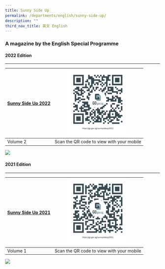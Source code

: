 ```yaml
---
title: Sunny Side Up
permalink: /departments/english/sunny-side-up/
description: ""
third_nav_title: 英文 English
---
```

### A magazine by the English Special Programme

#### 2022 Edition
------------

| [Sunny Side Up 2022](https://go.gov.sg/sunnysideup2022) |  ![](/images/Departments/English/Sunny%20Side%20Up/gogovsgsunnysideup2022200by217.png) |
| -------- | -------- |
|  Volume 2  |  Scan the QR code to view with your mobile |

![](https://www.taonan.moe.edu.sg/images/img002.jpeg)

#### 2021 Edition
------------

| [Sunny Side Up 2021](https://go.gov.sg/sunnysideup2021) |![](/images/Departments/English/Sunny%20Side%20Up/gogovsgsunnysideup2021200by217.png) |
| -------- | -------- |
| Volume 1 | Scan the QR code to view with your mobile |

![](https://www.taonan.moe.edu.sg/images/img001.jpeg)